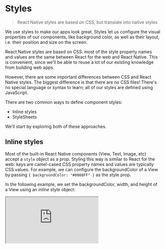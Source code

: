 # Styles

> React Native styles are based on CSS, but translate into native styles

We use styles to make our apps look great. Styles let us configure the visual properties of our components, like background color, as well as their layout, i.e. their position and size on the screen.

React Native styles are based on CSS: most of the style property names and values are the same between React for the web and React Native. This is convenient, since we'll be able to reuse a lot of our existing knowledge from building web apps.

However, there are some important differences between CSS and React Native styles. The biggest difference is that there are no CSS files! There's no special language or syntax to learn; all of our styles are defined using JavaScript.

There are two common ways to define component styles:

- Inline styles
- StyleSheets

We’ll start by exploring both of these approaches.

## Inline styles

Most of the built-in React Native components (View, Text, Image, etc) accept a `style` object as a prop. Styling this way is similar to React for the web: keys are camel-cased CSS property names and values are typically CSS values. For example, we can configure the backgroundColor of a View by passing `{ backgroundColor: "#0088FF" }` as the style prop.

In the following example, we set the backgroundColor, width, and height of a View using an _inline_ style object:

<iframe src="https://snack.expo.io/embedded/@dabbott/styled-view?preview=true&platform=web" />

Inline styles are useful for prototyping, since they're co-located with our rendering code. We also _need_ to use inline styles when defining dynamic styles, e.g. styles based on props, since we don't know the values of our props until the render function is called.

However, inline styles can quickly grow from a couple lines into quite a lot of code, which clutters our render method, making our code harder to follow. Wouldn't it be convenient if we could move them somewhere else? That's where StyleSheets come in.

## StyleSheets

The `StyleSheet` API gives us a consistent way to define our styles outside of our component definition. Additionally, `StyleSheet` includes important performance optimizations that aren't possible with inline styles. For these reasons, we should generally use the `StyleSheet` API wherever possible, rather than inline styles.

Here's the same example as above using StyleSheets:

<iframe src="https://snack.expo.io/embedded/@dabbott/stylesheet-view?preview=true&platform=web" />

We call `StyleSheet.create` with a top-level object containing nested style objects. `StyleSheet` will then optimize our styles and return them to us. The keys of the top-level object are arbitrary, but will determine the names of our optimized styles. We can then refer to them by name in our render method, e.g. styles.myStyle.

A React Native StyleSheet is analogous to a CSS stylesheet containing classnames - we define them separately from our component code, and can reuse the same definition wherever we want that style.

Sometimes we may want to apply multiple styles to a component at the same time (similar to "cascading" in CSS styles), and fortunately, React Native provides an easy way to do that.

## Applying multiple styles

Suppose we want to render two `Text` components. One should use a "standard" text style, while the other should extend our "standard" text style with an additional "fancy" style.

On the web, we would probably pass two classnames to our "fancy" text component: one for the standard style and one for the fancy style. React Native lets us pass an array of styles to a component to accomplish the same thing. When we pass an array of styles as a style prop, their keys are merged into a single object, with the last object in the array taking precedence.

Here's our example with two `Text` components:

<iframe src="https://snack.expo.io/embedded/@dabbott/multiple-styles?preview=true&platform=web" />

Here we can see that the fancy text uses the size of the "standard" text, but adds two additional style properties. Note that the color of the "fancy" style overrides the color of the "standard" style, since we pass it last in the array. Also note that we can mix-and-match inline style objects and StyleSheet styles in this array.

This approach helps us manage the complexity of complicated components by reusing portions of our styles in multiple places.

Tomorrow we'll take styling a step further to define responsive layouts for our components.

